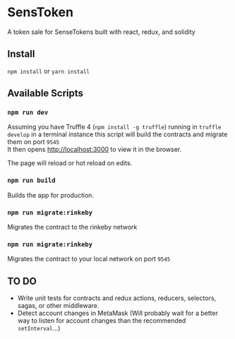 # SensToken
A token sale for SenseTokens built with react, redux, and solidity

## Install

`npm install` or `yarn install`

## Available Scripts

### `npm run dev`

Assuming you have Truffle 4 (`npm install -g truffle`) running in `truffle develop` in a terminal instance this script will build the contracts and migrate them on port `9545`<br>
It then opens [http://localhost:3000](http://localhost:3000) to view it in the browser.

The page will reload or hot reload on edits.<br>

### `npm run build`

Builds the app for production.

### `npm run migrate:rinkeby`

Migrates the contract to the rinkeby network

### `npm run migrate:rinkeby`

Migrates the contract to your local network on port `9545`

## TO DO

* Write unit tests for contracts and redux actions, reducers, selectors, sagas, or other middleware.
* Detect account changes in MetaMask (Will probably wait for a better way to listen for account changes than the  recommended `setInterval`...)
